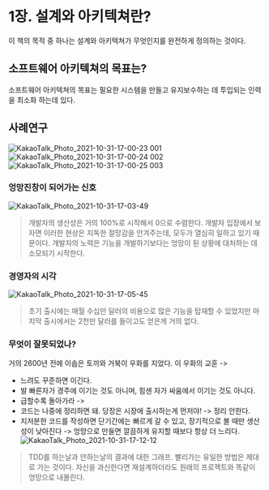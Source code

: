 # 1장. 설계와 아키텍쳐란?
이 책의 목적 중 하나는 설계와 아키텍쳐가 무엇인지를 완전하게 정의하는 것이다.
## 소프트웨어 아키텍쳐의 목표는?
소프트웨어 아키텍쳐의 목표는 필요한 시스템을 만들고 유지보수하는 데 투입되는 인력을 최소화 하는데 있다.

## 사례연구
![KakaoTalk_Photo_2021-10-31-17-00-23 001](https://user-images.githubusercontent.com/60125719/139573791-027e5901-3c66-42f3-a71b-4642723212c4.jpeg)
![KakaoTalk_Photo_2021-10-31-17-00-24 002](https://user-images.githubusercontent.com/60125719/139573805-ccbf77e7-6ce0-42f4-8e38-f6c03c0eaf59.jpeg)
![KakaoTalk_Photo_2021-10-31-17-00-25 003](https://user-images.githubusercontent.com/60125719/139573813-68e3310a-8a42-4ab4-9b86-28e577e4a6ce.jpeg)

### 엉망진창이 되어가는 신호
![KakaoTalk_Photo_2021-10-31-17-03-49](https://user-images.githubusercontent.com/60125719/139573868-fe842da2-3c73-43fc-8875-090b4b05c028.jpeg)
> 개발자의 생산성은 거의 100%로 시작해서 0으로 수렴한다. 개발자 입장에서 보자면 이러한 현상은 지독한 절망감을 안겨주는데, 모두가 열심히 일하고 있기 때문이다. 개발자의 노력은 기능을 개발하기보다는 엉망이 된 상황에 대처하는 데 소모되기 시작한다.

### 경영자의 시각
![KakaoTalk_Photo_2021-10-31-17-05-45](https://user-images.githubusercontent.com/60125719/139573917-104a3a6c-38be-4122-91b1-f3728fc6ff02.jpeg)
> 초기 출시에는 매월 수십만 달러의 비용으로 많은 기능을 탑재할 수 있었지만 마지막 출시에서는 2천만 달러를 들이고도 얻은게 거의 없다.

### 무엇이 잘못되었나?
거의 2600년 전에 이솝은 토끼와 거북이 우화를 지었다. 이 우화의 교훈 ->
 - 느려도 꾸준하면 이긴다.
 - 발 빠른자가 경주에 이기는 것도 아니며, 힘센 자가 싸움에서 이기는 것도 아니다.
 - 급할수록 돌아가라
-> 
 - 코드는 나중에 정리하면 돼. 당장은 시장에 출시하는게 먼저야! -> 정리 안한다.
 - 지저분한 코드를 작성하면 단기간에는 빠르게 갈 수 있고, 장기적으로 볼 때만 생산성이 낮아진다 -> 엉망으로 만들면 깔끔하게 유지할 때보다 항상 더 느리다.
![KakaoTalk_Photo_2021-10-31-17-12-12](https://user-images.githubusercontent.com/60125719/139574080-4d3a4752-3949-46dc-b685-b3e912a8ca8f.jpeg)
> TDD를 하는날과 안하는날의 결과에 대한 그래프. 빨리가는 유일한 방법은 제대로 가는 것이다. 자신을 과신한다면 재설계하더라도 원래의 프로젝트와 똑같이 엉망으로 내몰린다.


 

